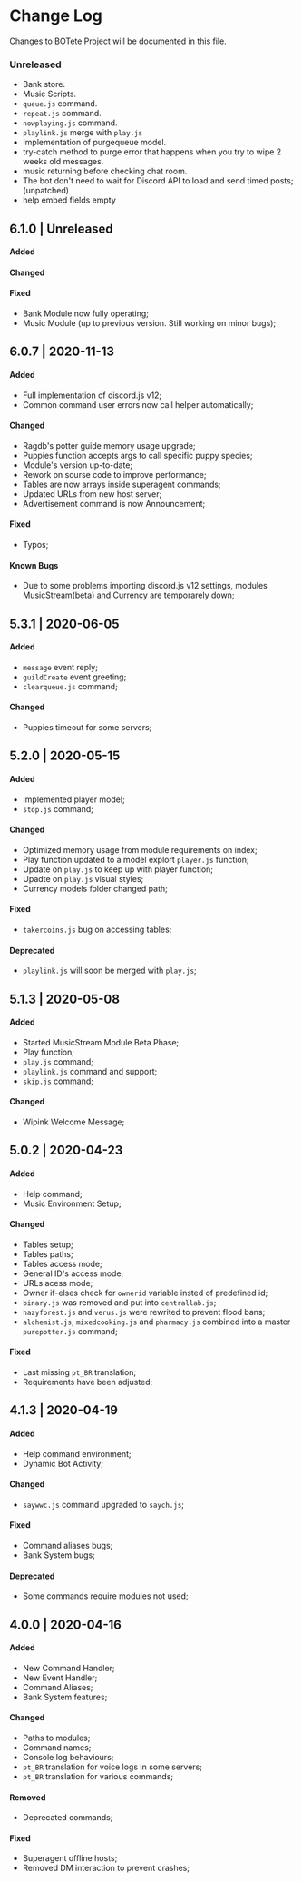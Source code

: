 # Change Log
Changes to BOTete Project will be documented in this file.


### Unreleased
- Bank store.
- Music Scripts.
- `queue.js` command.
- `repeat.js` command.
- `nowplaying.js` command.
- `playlink.js` merge with `play.js`
- Implementation of purgequeue model.
- try-catch method to purge error that happens when you try to wipe 2 weeks old messages.
- music returning before checking chat room.
- The bot don't need to wait for Discord API to load and send timed posts; (unpatched)
- help embed fields empty

## 6.1.0 | Unreleased
#### Added
#### Changed

#### Fixed
- Bank Module now fully operating;
- Music Module (up to previous version. Still working on minor bugs);

## 6.0.7 | 2020-11-13
#### Added
- Full implementation of discord.js v12;
- Common command user errors now call helper automatically;

#### Changed
- Ragdb's potter guide memory usage upgrade;
- Puppies function accepts args to call specific puppy species;
- Module's version up-to-date;
- Rework on sourse code to improve performance;
- Tables are now arrays inside superagent commands;
- Updated URLs from new host server;
- Advertisement command is now Announcement;

#### Fixed
- Typos;

#### Known Bugs
- Due to some problems importing discord.js v12 settings, modules MusicStream(beta) and Currency are temporarely down;

## 5.3.1 | 2020-06-05
#### Added
- `message` event reply;
- `guildCreate` event greeting;
- `clearqueue.js` command;

#### Changed
- Puppies timeout for some servers;

## 5.2.0 | 2020-05-15
#### Added
- Implemented player model;
- `stop.js` command;

#### Changed
- Optimized memory usage from module requirements on index;
- Play function updated to a model explort `player.js` function;
- Update on `play.js` to keep up with player function;
- Upadte on `play.js` visual styles;
- Currency models folder changed path;

#### Fixed
- `takercoins.js` bug on accessing tables;

#### Deprecated
- `playlink.js` will soon be merged with `play.js`;

## 5.1.3 | 2020-05-08
#### Added
- Started MusicStream Module Beta Phase;
- Play function;
- `play.js` command;
- `playlink.js` command and support;
- `skip.js` command;

#### Changed
- Wipink Welcome Message;

## 5.0.2 | 2020-04-23
#### Added
- Help command;
- Music Environment Setup;

#### Changed
- Tables setup;
- Tables paths;
- Tables access mode;
- General ID's access mode;
- URLs acess mode;
- Owner if-elses check for `ownerid` variable insted of predefined id;
- `binary.js` was removed and put into `centrallab.js`;
- `hazyforest.js` and `verus.js` were rewrited to prevent flood bans;
- `alchemist.js`, `mixedcooking.js` and `pharmacy.js` combined into a master `purepotter.js` command;

#### Fixed
- Last missing `pt_BR` translation;
- Requirements have been adjusted;

## 4.1.3 | 2020-04-19
#### Added
- Help command environment;
- Dynamic Bot Activity;

#### Changed
- `saywwc.js` command upgraded to `saych.js`;

#### Fixed
- Command aliases bugs;
- Bank System bugs;

#### Deprecated
- Some commands require modules not used;

## 4.0.0 | 2020-04-16
#### Added
- New Command Handler;
- New Event Handler;
- Command Aliases;
- Bank System features;

#### Changed
- Paths to modules;
- Command names;
- Console log behaviours;
- `pt_BR` translation for voice logs in some servers;
- `pt_BR` translation for various commands;

#### Removed
- Deprecated commands;

#### Fixed
- Superagent offline hosts;
- Removed DM interaction to prevent crashes;